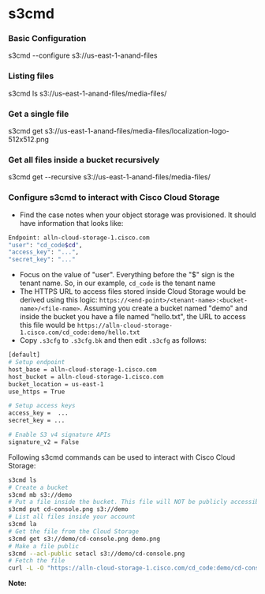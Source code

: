 # s3cmd

### Basic Configuration
s3cmd --configure s3://us-east-1-anand-files

### Listing files
s3cmd ls s3://us-east-1-anand-files/media-files/

### Get a single file
s3cmd get s3://us-east-1-anand-files/media-files/localization-logo-512x512.png

### Get all files inside a bucket recursively
s3cmd get --recursive s3://us-east-1-anand-files/media-files/

### Configure s3cmd to interact with Cisco Cloud Storage

- Find the case notes when your object storage was provisioned. It should have information that looks like:

```bash
Endpoint: alln-cloud-storage-1.cisco.com
"user": "cd_code$cd",
"access_key": "...",
"secret_key": "..."
```
- Focus on the value of "user". Everything before the "$" sign is the tenant name. So, in our example, `cd_code` is the tenant name
- The HTTPS URL to access files stored inside Cloud Storage would be derived using this logic: `https://<end-point>/<tenant-name>:<bucket-name>/<file-name>`. Assuming you create a bucket named "demo" and inside the bucket you have a file named "hello.txt", the URL to access this file would be `https://alln-cloud-storage-1.cisco.com/cd_code:demo/hello.txt`
- Copy `.s3cfg` to `.s3cfg.bk` and then edit `.s3cfg` as follows:

```bash
[default]
# Setup endpoint
host_base = alln-cloud-storage-1.cisco.com
host_bucket = alln-cloud-storage-1.cisco.com
bucket_location = us-east-1
use_https = True

# Setup access keys
access_key =  ...
secret_key = ...

# Enable S3 v4 signature APIs
signature_v2 = False
```

Following s3cmd commands can be used to interact with Cisco Cloud Storage:

```bash
s3cmd ls
# Create a bucket
s3cmd mb s3://demo
# Put a file inside the bucket. This file will NOT be publicly accessible
s3cmd put cd-console.png s3://demo
# List all files inside your account
s3cmd la
# Get the file from the Cloud Storage
s3cmd get s3://demo/cd-console.png demo.png
# Make a file public
s3cmd --acl-public setacl s3://demo/cd-console.png
# Fetch the file
curl -L -O "https://alln-cloud-storage-1.cisco.com/cd_code:demo/cd-console.png"
```

**Note:**


```


